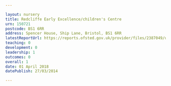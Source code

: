 ```yaml
---

layout: nursery
title: Redcliffe Early Excellence/children's Centre
urn: 150721
postcode: BS1 6RR
address: Spencer House, Ship Lane, Bristol, BS1 6RR
latestReportUrl: https://reports.ofsted.gov.uk/provider/files/2387049/urn/150721.pdf
teaching: 0
development: 0
leadership: 1
outcomes: 0
overall: 1
date: 01 April 2018 
datePublish: 27/03/2014

---
```

